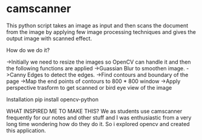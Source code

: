 # camscanner
This python script takes an image as input and then scans the document from the image by applying few image processing techniques and gives the output image with scanned effect.

How do we do it?

 ->Initially we need to resize the images so OpenCV can handle it and then the following functions are applied
 ->Guassian Blur to smoothen image.
 ->Canny Edges to detect the edges.
 ->Find contours and boundary of the page
 ->Map the end points of contours to 800 * 800 window
 ->Apply perspective trasform to get scanned or bird eye view of the image

Installation
 pip install opencv-python

WHAT INSPIRED ME TO MAKE THIS?
 We as students use camscanner frequently for our notes and other stuff and I was enthusiastic from a very long time wondering how do they do it. So i explored opencv and created this application. 
